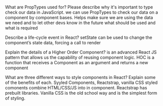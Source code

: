 What are PropTypes used for? Please describe why it's important to type check our data in JavaScript.
 we can use PropTypes to check our data on a component by component bases. Helps make sure we are using the data we need
 and to let other devs know in the future what should be used and what is required


Describe a life-cycle event in React?
setState can be used to change the  component’s state data, forcing a call to render


Explain the details of a Higher Order Component?
is an advanced React JS pattern that allows us the capability of reusing component logic. HOC is a function that receives a Component as an argument and returns a new component 

What are three different ways to style components in React? Explain some of the benefits of each.
Syyled Components, Reactstrap, vanilla CSS
styled comonents combine HTML/CSS/JS into in component.
Reactstrap has prebuilt libraries.
Vanilla CSS is the old school way and is the simplest form of styling. 